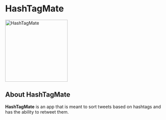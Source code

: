 # HashTagMate

<img src="https://image.ibb.co/f5OUGb/Logomakr_2_K48_OH.png" width="200" alt="HashTagMate"/>

## About HashTagMate

**HashTagMate** is an app that is meant to sort tweets based on hashtags and has the ability to retweet them.